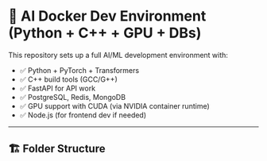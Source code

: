# 🚀 AI Docker Dev Environment (Python + C++ + GPU + DBs)

This repository sets up a full AI/ML development environment with:

- ✅ Python + PyTorch + Transformers
- ✅ C++ build tools (GCC/G++)
- ✅ FastAPI for API work
- ✅ PostgreSQL, Redis, MongoDB
- ✅ GPU support with CUDA (via NVIDIA container runtime)
- ✅ Node.js (for frontend dev if needed)

---

## 🏗 Folder Structure
